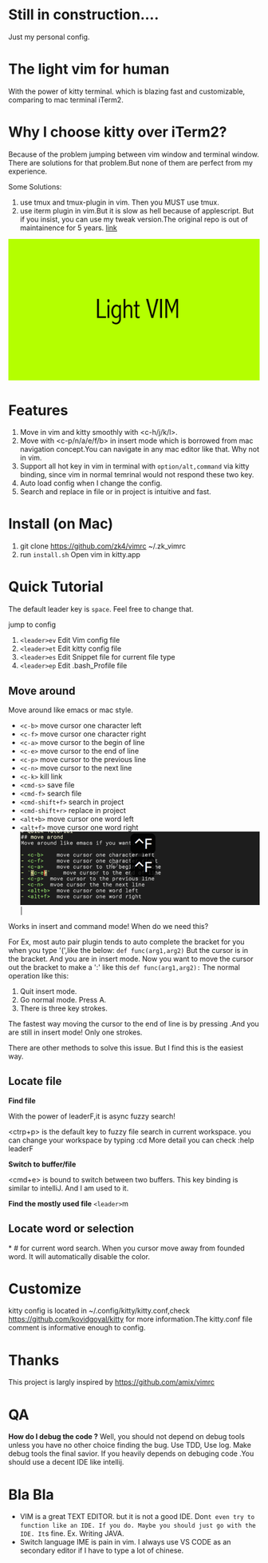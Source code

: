 # Still  in construction....
Just my personal config. 

# The light vim for human 
With the power of kitty terminal. which is blazing fast and customizable, comparing to mac terminal iTerm2.

# Why I choose kitty over iTerm2?
Because of the problem jumping between vim window and terminal window.
There are solutions for that problem.But none of them are perfect from my experience.

Some Solutions:
1. use tmux and tmux-plugin in vim. Then you MUST use tmux.
2. use iterm plugin in vim.But it is slow as hell because of applescript. But if you insist, you can use my tweak version.The original repo is out of maintainence for 5 years.  [link](https://github.com/zk4/vim-iterm2-navigator)

![logo](https://github.com/zk4/vimrc/blob/master/imgs/logo.png)

# Features
1. Move in vim and kitty smoothly with <c-h/j/k/l>. 
2. Move with <c-p/n/a/e/f/b> in insert mode which is borrowed from mac navigation concept.You can navigate in any mac editor like that. Why not in vim.
2. Support all hot key in vim in terminal with `option/alt,command` via kitty binding, since vim in normal temrinal would not respond these two key.
4. Auto load config when I change the config.
4. Search and replace in file or in project is intuitive and fast.


# Install  (on Mac)
1. git clone https://github.com/zk4/vimrc ~/.zk_vimrc
1. run `install.sh` Open vim in kitty.app 


# Quick Tutorial

The default leader key is `space`. Feel free to change that.

jump to  config 

1. `<leader>ev`   Edit Vim config file
1. `<leader>et`   Edit kitty config file
1. `<leader>es`   Edit Snippet file for current file type
1. `<leader>ep`   Edit .bash_Profile file


## Move around
Move around like emacs or mac style.

- `<c-b>`          move cursor one character left 
- `<c-f>`          move cursor one character right 
- `<c-a>`          move cursor to the begin of line 
- `<c-e>`          move cursor to the end of line 
- `<c-p>`          move cursor to the previous line
- `<c-n>`          move cursor to the next line
- `<c-k>`          kill link 
- `<cmd-s>`        save file 
- `<cmd-f>`        search file 
- `<cmd-shift+f>`  search in project
- `<cmd-shift+r>`  replace in project 
- `<alt+b>`        move cursor one word left
- `<alt+f>`        move cursor one word right
![movement](https://github.com/zk4/vimrc/blob/master/imgs/movement.gif)| 

Works in insert and command mode!
When do we need this?

For Ex, most auto pair plugin tends to auto complete the bracket for you when you type '(',like the below:
    ` def func(arg1,arg2) `
    But the cursor is in the bracket. And you are in insert mode.
    Now you want to move the cursor out the bracket to make a ':' like this 
    ` def func(arg1,arg2): `
The normal operation like this:

1. Quit insert mode.
2. Go normal mode. Press A.
3. There is three key strokes.

            
The fastest way moving the cursor to the end of line is by pressing <c-a>.And you are still in insert mode! Only one strokes. 

There are other methods to solve this issue. But I find this is the easiest way.


## Locate file
**Find file**

With the power of leaderF,it is async fuzzy search!

<ctrp+p> is the default key to fuzzy file search in current workspace. you can change your workspace by typing 
:cd <where you want to locate>
More detail you can check :help leaderF

**Switch to buffer/file**

<cmd+e>  is bound to switch between two buffers.  This key binding is similar to intelliJ. And I am used to it. 

**Find the mostly used file**
`<leader>`m

## Locate word or selection
\* # for current word search. When you cursor move away from founded word. It will automatically disable the color.  



# Customize
kitty config is located in ~/.config/kitty/kitty.conf,check https://github.com/kovidgoyal/kitty for more information.The kitty.conf file comment is informative enough to config.

# Thanks
This project is largly inspired by  https://github.com/amix/vimrc


# QA
**How do I debug the code ?** 
Well, you should not depend on debug tools unless you have no other choice finding the bug.
Use TDD, Use log. Make debug tools the final savior. If you heavily depends on debuging code .You should use a decent IDE like intellij.


# Bla Bla
- VIM is a great TEXT EDITOR. but it is not a good IDE. Don`t even try to function like an IDE. If you do. Maybe you should just go with the IDE. It`s fine. Ex. Writing JAVA.
- Switch language IME is pain in vim.  I always use VS CODE as an secondary editor if I have to type a lot of chinese.
